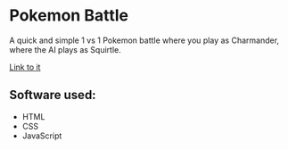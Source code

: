 # Pokemon Battle

A quick and simple 1 vs 1 Pokemon battle where you play as Charmander, where the AI plays as Squirtle.

[Link to it](https://thajeepan-rathiharan.github.io/Pokemon_Battle/)

## Software used:
- HTML
- CSS
- JavaScript